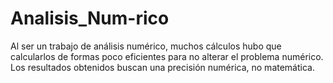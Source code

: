 # Analisis_Num-rico
Al ser un trabajo de análisis numérico, muchos cálculos hubo que calcularlos de formas poco eficientes para no alterar el problema numérico. Los resultados obtenidos buscan una precisión numérica, no matemática.
